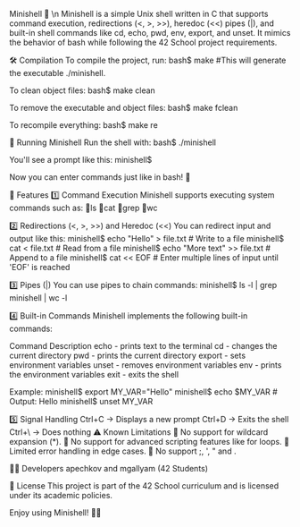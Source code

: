Minishell 🐚 \n
Minishell is a simple Unix shell written in C that supports command execution, 
redirections (<, >, >>), heredoc (<<) pipes (|), and built-in shell commands 
like cd, echo, pwd, env, export, and unset. It mimics the behavior of bash 
while following the 42 School project requirements.

🛠 Compilation
To compile the project, run:
bash$ make
#This will generate the executable ./minishell.

To clean object files:
bash$ make clean

To remove the executable and object files:
bash$ make fclean

To recompile everything:
bash$ make re

🚀 Running Minishell
Run the shell with:
bash$ ./minishell

You'll see a prompt like this:
minishell$  

Now you can enter commands just like in bash! 🎉

📌 Features
1️⃣ Command Execution
Minishell supports executing system commands such as:
🔹ls
🔹cat
🔹grep
🔹wc

2️⃣ Redirections (<, >, >>) and Heredoc (<<)
You can redirect input and output like this:
minishell$ echo "Hello" > file.txt       # Write to a file
minishell$ cat < file.txt                # Read from a file
minishell$ echo "More text" >> file.txt  # Append to a file
minishell$ cat << EOF                    # Enter multiple lines of input until 'EOF' is reached

3️⃣ Pipes (|)
You can use pipes to chain commands:
minishell$ ls -l | grep minishell | wc -l

4️⃣ Built-in Commands
Minishell implements the following built-in commands:

Command	Description
echo	- prints text to the terminal
cd - changes the current directory
pwd	- prints the current directory
export	- sets environment variables
unset	- removes environment variables
env	- prints the environment variables
exit	- exits the shell

Example:
minishell$ export MY_VAR="Hello"
minishell$ echo $MY_VAR          # Output: Hello
minishell$ unset MY_VAR

5️⃣ Signal Handling
Ctrl+C → Displays a new prompt
Ctrl+D → Exits the shell
Ctrl+\ → Does nothing
⚠️ Known Limitations
🔹 No support for wildcard expansion (*).
🔹 No support for advanced scripting features like for loops.
🔹 Limited error handling in edge cases.
🔹 No support ;, ', " and \.

👨‍💻 Developers
apechkov and mgallyam (42 Students)

📜 License
This project is part of the 42 School curriculum and is licensed under its academic policies.

Enjoy using Minishell! 🐚🚀
